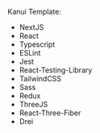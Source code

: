 Kanui Template:

- NextJS
- React
- Typescript
- ESLint
- Jest
- React-Testing-Library
- TailwindCSS
- Sass
- Redux
- ThreeJS
- React-Three-Fiber
- Drei

